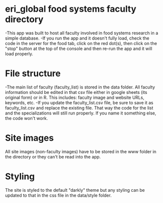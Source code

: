 # eri_global food systems faculty directory
-This app was built to host all faculty involved in food systems research in a simple database.
-If you run the app and it doesn't fully load, check the code in the server for the food tab, click on the red dot(s), then click on the "stop" button at the top of the console and then re-run the app and it will load properly. 

# File structure
-The main list of faculty (faculty_list) is stored in the data folder. All faculty information should be edited in that csv file either in google sheets (its original form) or in R. This includes: faculty image and website URLs, keywords, etc.
-If you update the faculty_list.csv file, be sure to save it as faculty_list.csv and replace the existing file. That way the code for the list and the specializations will still run properly. If you name it something else, the code won't work.  

# Site images
All site images (non-faculty images) have to be stored in the www folder in the directory or they can't be read into the app. 

# Styling
The site is styled to the default "darkly" theme but any styling can be updated to that in the css file in the data/style folder. 


